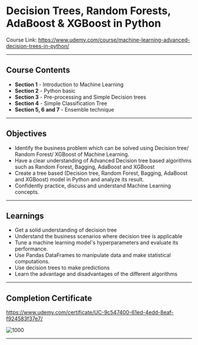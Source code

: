 # Decision Trees, Random Forests, AdaBoost & XGBoost in Python

Course Link: <https://www.udemy.com/course/machine-learning-advanced-decision-trees-in-python/>

---

## Course Contents

* **Section 1** - Introduction to Machine Learning
* **Section 2** - Python basic
* **Section 3** - Pre-processing and Simple Decision trees
* **Section 4** - Simple Classification Tree
* **Section 5, 6 and 7** - Ensemble technique

---

## Objectives

* Identify the business problem which can be solved using Decision tree/ Random Forest/ XGBoost  of Machine Learning.
* Have a clear understanding of Advanced Decision tree based algorithms such as Random Forest, Bagging, AdaBoost and XGBoost
* Create a tree based (Decision tree, Random Forest, Bagging, AdaBoost and XGBoost) model in Python and analyze its result.
* Confidently practice, discuss and understand Machine Learning concepts.

---

## Learnings

* Get a solid understanding of decision tree
* Understand the business scenarios where decision tree is applicable
* Tune a machine learning model's hyperparameters and evaluate its performance.
* Use Pandas DataFrames to manipulate data and make statistical computations.
* Use decision trees to make predictions
* Learn the advantage and disadvantages of the different algorithms

---

## Completion Certificate

<https://www.udemy.com/certificate/UC-9c547400-61ed-4edd-8eaf-f924583f37e7/>

![1000](https://udemy-certificate.s3.amazonaws.com/image/UC-9c547400-61ed-4edd-8eaf-f924583f37e7.jpg)

---
